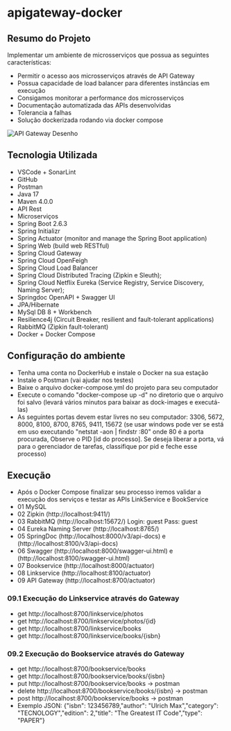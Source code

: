 # apigateway-docker

## Resumo do Projeto
Implementar um ambiente de microsserviços que possua as seguintes características:
- Permitir o acesso aos microsserviços através de API Gateway
- Possua capacidade de load balancer para diferentes instâncias em execução
- Consigamos monitorar a performance dos microsserviços
- Documentação automatizada das APIs desenvolvidas
- Tolerancia a falhas
- Solução dockerizada rodando via docker compose

![API Gateway Desenho](https://user-images.githubusercontent.com/87205235/157774157-5c927076-4228-45f3-8bfd-768f72b27763.jpg)

## Tecnologia Utilizada
- VSCode + SonarLint
- GitHub
- Postman
- Java 17
- Maven 4.0.0
- API Rest
- Microserviços
- Spring Boot 2.6.3
- Spring Initializr
- Spring Actuator (monitor and manage the Spring Boot application)
- Spring Web (build web RESTful)
- Spring Cloud Gateway
- Spring Cloud OpenFeigh
- Spring Cloud Load Balancer 
- Spring Cloud Distributed Tracing (Zipkin e Sleuth);
- Spring Cloud Netflix Eureka (Service Registry, Service Discovery, Naming Server);
- Springdoc OpenAPI + Swagger UI
- JPA/Hibernate
- MySql DB 8 + Workbench
- Resilience4j (Circuit Breaker, resilient and fault-tolerant applications)
- RabbitMQ (Zipkin fault-tolerant)
- Docker + Docker Compose

## Configuração do ambiente
- Tenha uma conta no DockerHub e instale o Docker na sua estação
- Instale o Postman (vai ajudar nos testes)
- Baixe o arquivo docker-compose.yml do projeto para seu computador
- Execute o comando "docker-compose up -d" no diretorio que o arquivo foi salvo (levará vários minutos para baixar as dock-images e executá-las)
- As seguintes portas devem estar livres no seu computador: 3306, 5672, 8000, 8100, 8700, 8765, 9411, 15672
(se usar windows pode ver se está em uso executando "netstat -aon | findstr :80" onde 80 é a porta procurada, Observe o PID [id do processo]. Se deseja liberar a porta, vá para o gerenciador de tarefas, classifique por pid e feche esse processo) 

## Execução 
- Após o Docker Compose finalizar seu processo iremos validar a execução dos serviços e testar as APIs LinkService e BookService
- 01 MySQL
- 02 Zipkin (http://localhost:9411/)
- 03 RabbitMQ (http://localhost:15672/) Login: guest Pass: guest
- 04 Eureka Naming Server (http://localhost:8765/)
- 05 SpringDoc (http://localhost:8000/v3/api-docs) e (http://localhost:8100/v3/api-docs)
- 06 Swagger (http://localhost:8000/swagger-ui.html) e (http://localhost:8100/swagger-ui.html)
- 07 Bookservice (http://localhost:8000/actuator)
- 08 Linkservice (http://localhost:8100/actuator)
- 09 API Gateway (http://localhost:8700/actuator)
### 09.1 Execução do Linkservice através do Gateway
- get http://localhost:8700/linkservice/photos
- get http://localhost:8700/linkservice/photos/{id}
- get http://localhost:8700/linkservice/books
- get http://localhost:8700/linkservice/books/{isbn}
### 09.2 Execução do Bookservice através do Gateway
- get http://localhost:8700/bookservice/books
- get http://localhost:8700/bookservice/books/{isbn}
- put http://localhost:8700/bookservice/books -> postman
- delete http://localhost:8700/bookservice/books/{isbn} -> postman 
- post http://localhost:8700/bookservice/books -> postman
- Exemplo JSON: {"isbn": 123456789,"author": "Ulrich Max","category": "TECNOLOGY","edition": 2,"title": "The Greatest IT Code","type": "PAPER"}
